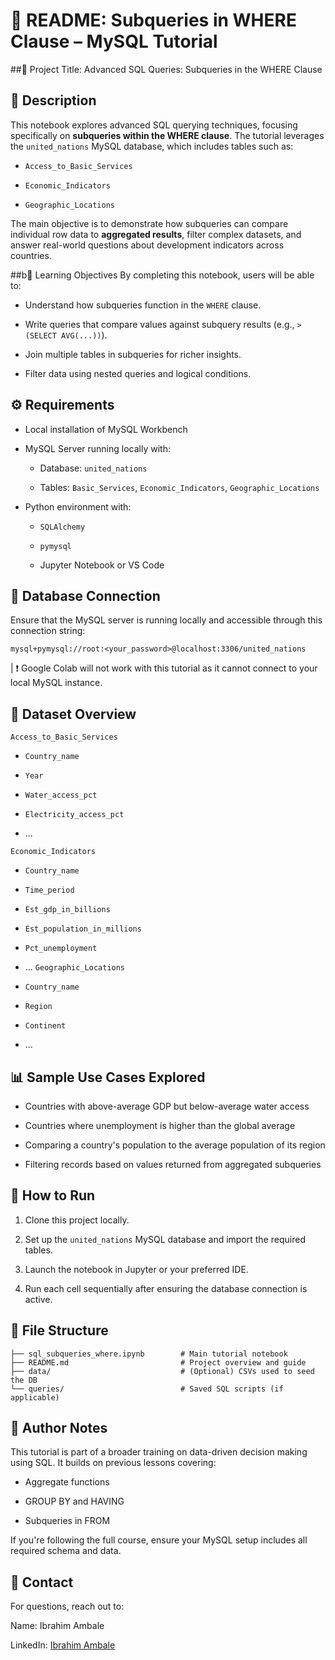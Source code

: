 # 📘 README: Subqueries in WHERE Clause – MySQL Tutorial

##📌 Project Title:
Advanced SQL Queries: Subqueries in the WHERE Clause

## 📝 Description
This notebook explores advanced SQL querying techniques, focusing specifically on **subqueries within the WHERE clause**. The tutorial leverages the `united_nations` MySQL database, which includes tables such as:

  - `Access_to_Basic_Services`
  
  - `Economic_Indicators`
  
  - `Geographic_Locations`

The main objective is to demonstrate how subqueries can compare individual row data to **aggregated results**, filter complex datasets, and answer real-world questions about development indicators across countries.

##b🎯 Learning Objectives
By completing this notebook, users will be able to:

  - Understand how subqueries function in the `WHERE` clause.
  
  - Write queries that compare values against subquery results (e.g., `> (SELECT AVG(...))`).
  
  - Join multiple tables in subqueries for richer insights.
  
  - Filter data using nested queries and logical conditions.

## ⚙️ Requirements
- Local installation of MySQL Workbench

- MySQL Server running locally with:

    - Database: `united_nations`
    
    - Tables: `Basic_Services`, `Economic_Indicators`, `Geographic_Locations`

- Python environment with:

  - `SQLAlchemy`
  
  - `pymysql`
  
  - Jupyter Notebook or VS Code

## 🔌 Database Connection
Ensure that the MySQL server is running locally and accessible through this connection string:
```
mysql+pymysql://root:<your_password>@localhost:3306/united_nations
```
| ❗ Google Colab will not work with this tutorial as it cannot connect to your local MySQL instance.

## 📂 Dataset Overview
`Access_to_Basic_Services`
  - `Country_name`
  
  - `Year`
  
  - `Water_access_pct`
  
  - `Electricity_access_pct`
  
  - ...

`Economic_Indicators`
  - `Country_name`
  
  - `Time_period`
  
  - `Est_gdp_in_billions`
  
  - `Est_population_in_millions`
  
  - `Pct_unemployment`
  
  - ...
`Geographic_Locations`
  - `Country_name`
  
  - `Region`
  
  - `Continent`
  
  - ...

## 📊 Sample Use Cases Explored
  - Countries with above-average GDP but below-average water access
  
  - Countries where unemployment is higher than the global average
  
  - Comparing a country's population to the average population of its region
  
  - Filtering records based on values returned from aggregated subqueries

## 🚀 How to Run
  1. Clone this project locally.
  
  2. Set up the `united_nations` MySQL database and import the required tables.
  
  3. Launch the notebook in Jupyter or your preferred IDE.
  
  4. Run each cell sequentially after ensuring the database connection is active.

## 📁 File Structure
```
├── sql_subqueries_where.ipynb        # Main tutorial notebook
├── README.md                         # Project overview and guide
├── data/                             # (Optional) CSVs used to seed the DB
└── queries/                          # Saved SQL scripts (if applicable)
```

## 🧠 Author Notes
This tutorial is part of a broader training on data-driven decision making using SQL. It builds on previous lessons covering:

  - Aggregate functions
  
  - GROUP BY and HAVING
  
  - Subqueries in FROM

If you're following the full course, ensure your MySQL setup includes all required schema and data.

## 📧 Contact
For questions, reach out to:

Name: Ibrahim Ambale

LinkedIn: [Ibrahim Ambale]([linkedin.com/in/iambale](https://www.linkedin.com/in/ibrahim-ambale/))

